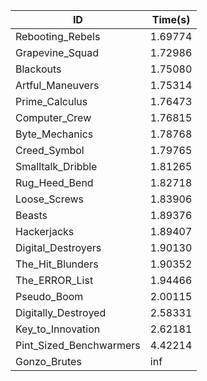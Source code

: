 |ID|Time(s)|
|-|-|
|Rebooting_Rebels|1.69774|
|Grapevine_Squad|1.72986|
|Blackouts|1.75080|
|Artful_Maneuvers|1.75314|
|Prime_Calculus|1.76473|
|Computer_Crew|1.76815|
|Byte_Mechanics|1.78768|
|Creed_Symbol|1.79765|
|Smalltalk_Dribble|1.81265|
|Rug_Heed_Bend|1.82718|
|Loose_Screws|1.83906|
|Beasts|1.89376|
|Hackerjacks|1.89407|
|Digital_Destroyers|1.90130|
|The_Hit_Blunders|1.90352|
|The_ERROR_List|1.94466|
|Pseudo_Boom|2.00115|
|Digitally_Destroyed|2.58331|
|Key_to_Innovation|2.62181|
|Pint_Sized_Benchwarmers|4.42214|
|Gonzo_Brutes|inf|
